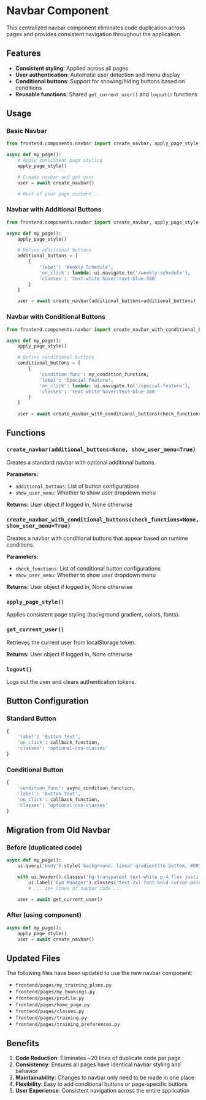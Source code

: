 # Navbar Component

This centralized navbar component eliminates code duplication across pages and provides consistent navigation throughout the application.

## Features

- **Consistent styling**: Applied across all pages
- **User authentication**: Automatic user detection and menu display
- **Conditional buttons**: Support for showing/hiding buttons based on conditions
- **Reusable functions**: Shared `get_current_user()` and `logout()` functions

## Usage

### Basic Navbar

```python
from frontend.components.navbar import create_navbar, apply_page_style

async def my_page():
    # Apply consistent page styling
    apply_page_style()

    # Create navbar and get user
    user = await create_navbar()

    # Rest of your page content...
```

### Navbar with Additional Buttons

```python
from frontend.components.navbar import create_navbar, apply_page_style

async def my_page():
    apply_page_style()

    # Define additional buttons
    additional_buttons = [
        {
            'label': 'Weekly Schedule',
            'on_click': lambda: ui.navigate.to('/weekly-schedule'),
            'classes': 'text-white hover:text-blue-300'
        }
    ]

    user = await create_navbar(additional_buttons=additional_buttons)
```

### Navbar with Conditional Buttons

```python
from frontend.components.navbar import create_navbar_with_conditional_buttons, apply_page_style

async def my_page():
    apply_page_style()

    # Define conditional buttons
    conditional_buttons = [
        {
            'condition_func': my_condition_function,
            'label': 'Special Feature',
            'on_click': lambda: ui.navigate.to('/special-feature'),
            'classes': 'text-white hover:text-blue-300'
        }
    ]

    user = await create_navbar_with_conditional_buttons(check_functions=conditional_buttons)
```

## Functions

### `create_navbar(additional_buttons=None, show_user_menu=True)`

Creates a standard navbar with optional additional buttons.

**Parameters:**

- `additional_buttons`: List of button configurations
- `show_user_menu`: Whether to show user dropdown menu

**Returns:** User object if logged in, None otherwise

### `create_navbar_with_conditional_buttons(check_functions=None, show_user_menu=True)`

Creates a navbar with conditional buttons that appear based on runtime conditions.

**Parameters:**

- `check_functions`: List of conditional button configurations
- `show_user_menu`: Whether to show user dropdown menu

**Returns:** User object if logged in, None otherwise

### `apply_page_style()`

Applies consistent page styling (background gradient, colors, fonts).

### `get_current_user()`

Retrieves the current user from localStorage token.

**Returns:** User object if logged in, None otherwise

### `logout()`

Logs out the user and clears authentication tokens.

## Button Configuration

### Standard Button

```python
{
    'label': 'Button Text',
    'on_click': callback_function,
    'classes': 'optional-css-classes'
}
```

### Conditional Button

```python
{
    'condition_func': async_condition_function,
    'label': 'Button Text',
    'on_click': callback_function,
    'classes': 'optional-css-classes'
}
```

## Migration from Old Navbar

### Before (duplicated code)

```python
async def my_page():
    ui.query('body').style('background: linear-gradient(to bottom, #001f3f, #001a33); color: white; font-family: "Orbitron", sans-serif;')

    with ui.header().classes('bg-transparent text-white p-4 flex justify-between items-center shadow-lg backdrop-blur-md'):
        ui.label('Gym Manager').classes('text-2xl font-bold cursor-pointer hover:scale-105 transition-transform').on('click', lambda: ui.navigate.to('/'))
        # ... 20+ lines of navbar code ...

    user = await get_current_user()
```

### After (using component)

```python
async def my_page():
    apply_page_style()
    user = await create_navbar()
```

## Updated Files

The following files have been updated to use the new navbar component:

- `frontend/pages/my_training_plans.py`
- `frontend/pages/my_bookings.py`
- `frontend/pages/profile.py`
- `frontend/pages/home_page.py`
- `frontend/pages/classes.py`
- `frontend/pages/training.py`
- `frontend/pages/training_preferences.py`

## Benefits

1. **Code Reduction**: Eliminates ~20 lines of duplicate code per page
2. **Consistency**: Ensures all pages have identical navbar styling and behavior
3. **Maintainability**: Changes to navbar only need to be made in one place
4. **Flexibility**: Easy to add conditional buttons or page-specific buttons
5. **User Experience**: Consistent navigation across the entire application
